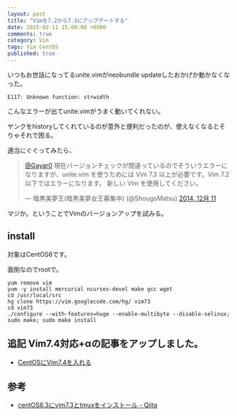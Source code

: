 ```yaml
---
layout: post
title: "Vimを7.2から7.3にアップデートする"
date: 2015-02-11 15:09:08 +0900
comments: true
category: Vim
tags: Vim CentOS
published: true
---
```




いつもお世話になってるunite.vimがneobundle updateしたおかげか動かなくなった。


`E117: Unknown function: strwidth`


こんなエラーが出てunite.vimがうまく動いてくれない。

ヤンクをhistoryしてくれているのが意外と便利だったのが、使えなくなるとそりゃそれで困る。

適当にぐぐってみたら、

<blockquote class="twitter-tweet" lang="ja"><p><a href="https://twitter.com/Gayar0">@Gayar0</a> 現在バージョンチェックが間違っているのでそういうエラーになりますが、unite.vim を使うためには Vim 7.3 以上が必要です。Vim 7.2 以下ではエラーになります。&#10;新しい Vim を使用してください。</p>&mdash; 暗黒美夢王(暗黒美夢女王募集中) (@ShougoMatsu) <a href="https://twitter.com/ShougoMatsu/status/543177864539951104">2014, 12月 11</a></blockquote>
<script async src="//platform.twitter.com/widgets.js" charset="utf-8"></script>


マジか。ということでVimのバージョンアップを試みる。

## install

対象はCentOS6です。

面倒なのでrootで。

```
yum remove vim
yum -y install mercurial ncurses-devel make gcc wget
cd /usr/local/src
hg clone https://vim.googlecode.com/hg/ vim73
cd vim73
./configure --with-features=huge --enable-multibyte --disable-selinux; sudo make; sudo make install
```

## 追記 Vim7.4対応+αの記事をアップしました。

- [CentOSにVim7.4を入れる](/blog/update-vim-7.4/)


## 参考

- [centOS6.3にvim7.3とtmuxをインストール - Qiita](http://qiita.com/soramugi/items/c61f2eeeb414d4844d45)
